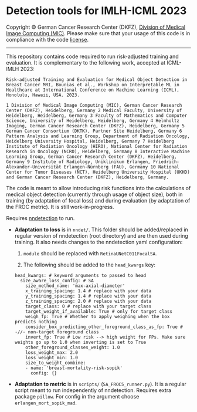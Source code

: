 # Detection tools for IMLH-ICML 2023

Copyright © German Cancer Research Center (DKFZ), [Division of Medical Image Computing (MIC)](https://www.dkfz.de/en/mic/index.php). Please make sure that your usage of this code is in compliance with the code [license](./LICENSE). 

-----

This repository contains code required to run risk-adjusted training and evaluation. It is complementary to the following work, accepted at ICML-IMLH 2023:

```
Risk-adjusted Training and Evaluation for Medical Object Detection in Breast Cancer MRI, Bounias et al., Workshop on Interpretable ML in Healthcare at International Conference on Machine Learning (ICML), Honolulu, Hawaii, USA. 2023.
```

```
1 Division of Medical Image Computing (MIC), German Cancer Research Center (DKFZ), Heidelberg, Germany 2 Medical Faculty, University of Heidelberg, Heidelberg, Germany 3 Faculty of Mathematics and Computer Science, University of Heidelberg, Heidelberg, Germany 4 Helmholtz Imaging, German Cancer Research Center (DKFZ), Heidelberg, Germany 5 German Cancer Consortium (DKTK), Partner Site Heidelberg, Germany 6 Pattern Analysis and Learning Group, Department of Radiation Oncology, Heidelberg University Hospital, Heidelberg, Germany 7 Heidelberg Institute of Radiation Oncology (HIRO), National Center for Radiation Research in Oncology (NCRO), Heidelberg, Germany 8 Interactive Machine Learning Group, German Cancer Research Center (DKFZ), Heidelberg, Germany 9 Institute of Radiology, Uniklinikum Erlangen, Friedrich-Alexander-Universität Erlangen-Nürnberg (FAU), Germany 10 National Center for Tumor Diseases (NCT), Heidelberg University Hospital (UKHD) and German Cancer Research Center (DKFZ), Heidelberg, Germany.
```


The code is meant to allow introducing risk functions into the calculations of medical object detection (currently through usage of object size), both in training (by adaptation of focal loss) and during evaluation (by adaptation of the FROC metric). It is still work-in-progress.

Requires [nndetection](https://github.com/MIC-DKFZ/nnDetection) to run.

* **Adaptation to loss** is in `nndet/`. This folder should be added/replaced in regular version of nndetection (root directory) and are then used during training. It also needs changes to the nndetection yaml configuration:

  1. `module` should be replaced with `RetinaUNetC011FocalSA`.

  2. The following should be added to the `head_kwargs` key:

  ```
  head_kwargs: # keyword arguments to passed to head
    size_aware_loss_config: # SA
      size_method_name: 'max-axial-diameter'
      x_training_spacing: 1.4 # replace with your data
      y_training_spacing: 1.4 # replace with your data
      z_training_spacing: 2.0 # replace with your data
      target_class: 0 # replace with your target class
      target_weight_if_available: True # only for target class
      weigh_fp: True # Whether to apply weighing when the box predicts nothing
      consider_box_predicting_other_foreground_class_as_fp: True # -//- non-target foreground class
      invert_fp: True # Low risk --> high weight for FPs. Make sure weights go up to 1.0 when inverting is set to True
      other_foreground_classes_weight: 1.0
      loss_weight_max: 2.0
      loss_weight_min: 1.0
      size_to_weight_combine:
      - name: 'breast-mortality-risk-sopik'
        config: {}
  ```

* **Adaptation to metric** is in `scripts/` (`SA_FROC5_runner.py`). It is a regular script meant to run independently of nndetection. Requires extra package `pillow`. For config in the argument choose `erlangen_mort_sopik_mad`.
